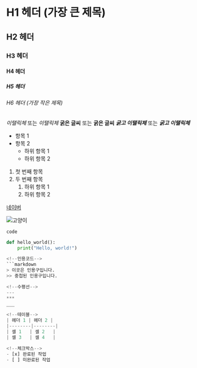 <!--주석-->

<!--헤더-->
# H1 헤더 (가장 큰 제목)
## H2 헤더
### H3 헤더
#### H4 헤더
##### H5 헤더
###### H6 헤더 (가장 작은 제목)

<!--강조-->
*이탤릭체* 또는 _이탤릭체_
**굵은 글씨** 또는 __굵은 글씨__
***굵고 이탤릭체*** 또는 ___굵고 이탤릭체___

<!--리스트_순서X-->
- 항목 1
- 항목 2
  - 하위 항목 1
  - 하위 항목 2

<!--리스트_순서O-->
1. 첫 번째 항목
2. 두 번째 항목
   1. 하위 항목 1
   2. 하위 항목 2

<!--링크-->
[네이버](https://www.naver.com)

<!--이미지-->
![고양이](https://example.com/image.jpg)

<!--인라인코드-->
`code`

<!--블록코드-->
```python
def hello_world():
    print("Hello, world!")

<!--인용코드-->
```markdown
> 이곳은 인용구입니다.
>> 중첩된 인용구입니다.

<!--수평선-->
---
***
___

<!--테이블-->
| 헤더 1 | 헤더 2 |
|--------|--------|
| 셀 1   | 셀 2   |
| 셀 3   | 셀 4   |

<!--체크박스-->
- [x] 완료된 작업
- [ ] 미완료된 작업

